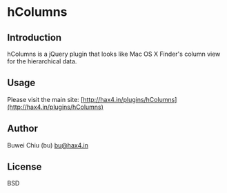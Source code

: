 hColumns
===============

Introduction
----------------
hColumns is a jQuery plugin that looks like Mac OS X Finder's column view for the hierarchical data.

Usage
---------------------------
Please visit the main site: [http://hax4.in/plugins/hColumns](http://hax4.in/plugins/hColumns)

Author
---------
Buwei Chiu (bu) <bu@hax4.in>

License
---------
BSD
